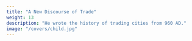 ```yaml
---
title: "A New Discourse of Trade"
weight: 13
description: "He wrote the history of trading cities from 960 AD."
image: "/covers/child.jpg"
---
```



